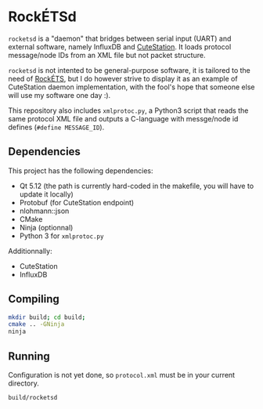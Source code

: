 # RockÉTSd

`rocketsd` is a "daemon" that bridges between serial input (UART) and external software, namely InfluxDB and [CuteStation](https://github.com/ngc7293/cutestation). It loads protocol message/node IDs from an XML file but not packet structure. 

`rocketsd` is not intented to be general-purpose software, it is tailored to the need of [RockÉTS](https://clubrockets.ca), but I do however strive to display it as an example of CuteStation daemon implementation, with the fool's hope that someone else will use my software one day :).

This repository also includes `xmlprotoc.py`, a Python3 script that reads the same protocol XML file and outputs a C-language with messge/node id defines (`#define MESSAGE_ID`).

## Dependencies

This project has the following dependencies:

 - Qt 5.12 (the path is currently hard-coded in the makefile, you will have to update it locally)
 - Protobuf (for CuteStation endpoint)
 - nlohmann::json
 - CMake
 - Ninja (optionnal)
 - Python 3 for `xmlprotoc.py`

Additionnally:

 - CuteStation
 - InfluxDB

## Compiling

```bash
mkdir build; cd build;
cmake .. -GNinja
ninja
```

## Running

Configuration is not yet done, so `protocol.xml` must be in your current directory.

```bash
build/rocketsd
```
